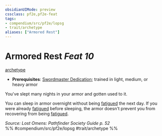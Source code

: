 ```yaml
---
obsidianUIMode: preview
cssclass: pf2e,pf2e-feat
tags:
- compendium/src/pf2e/lopsg
- trait/archetype
aliases: ["Armored Rest"]
---
```

# Armored Rest  *Feat 10*  
[archetype](/rules/traits/archetype.md)  

- **Prerequisites**: [Swordmaster Dedication](/compendium/feats/swordmaster-dedication-locg.md); trained in light, medium, or heavy armor

You've slept many nights in your armor and gotten used to it.

You can sleep in armor overnight without being [fatigued](/rules/conditions.md#Fatigued) the next day. If you were already [fatigued](/rules/conditions.md#Fatigued) before sleeping, the armor doesn't prevent you from recovering from being [fatigued](/rules/conditions.md#Fatigued).

*Source: Lost Omens: Pathfinder Society Guide p. 52*  
%% #compendium/src/pf2e/lopsg #trait/archetype %%